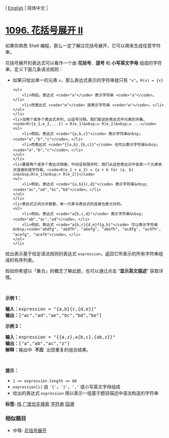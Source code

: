 | [English](README_EN.md) | 简体中文 |

# [1096. 花括号展开 II](https://leetcode-cn.com/problems/brace-expansion-ii)
<p>如果你熟悉 Shell 编程，那么一定了解过花括号展开，它可以用来生成任意字符串。</p>

<p>花括号展开的表达式可以看作一个由 <strong>花括号</strong>、<strong>逗号</strong> 和 <strong>小写英文字母</strong> 组成的字符串，定义下面几条语法规则：</p>

<ul>
	<li>如果只给出单一的元素&nbsp;<code>x</code>，那么表达式表示的字符串就只有&nbsp;<code>"x"</code>。<code>R(x) = {x}</code>

	<ul>
		<li>例如，表达式 <code>"a"</code> 表示字符串 <code>"a"</code>。</li>
		<li>而表达式 <code>"w"</code> 就表示字符串 <code>"w"</code>。</li>
	</ul>
	</li>
	<li>当两个或多个表达式并列，以逗号分隔，我们取这些表达式中元素的并集。<code>R({e_1,e_2,...}) = R(e_1)&nbsp;∪ R(e_2)&nbsp;∪ ...</code>
	<ul>
		<li>例如，表达式 <code>"{a,b,c}"</code> 表示字符串&nbsp;<code>"a","b","c"</code>。</li>
		<li>而表达式 <code>"{{a,b},{b,c}}"</code> 也可以表示字符串&nbsp;<code>"a","b","c"</code>。</li>
	</ul>
	</li>
	<li>要是两个或多个表达式相接，中间没有隔开时，我们从这些表达式中各取一个元素依次连接形成字符串。<code>R(e_1 + e_2) = {a + b for (a, b) in&nbsp;R(e_1)&nbsp;× R(e_2)}</code>
	<ul>
		<li>例如，表达式 <code>"{a,b}{c,d}"</code> 表示字符串&nbsp;<code>"ac","ad","bc","bd"</code>。</li>
	</ul>
	</li>
	<li>表达式之间允许嵌套，单一元素与表达式的连接也是允许的。
	<ul>
		<li>例如，表达式 <code>"a{b,c,d}"</code> 表示字符串&nbsp;<code>"ab","ac","ad"​​​​​​</code>。</li>
		<li>例如，表达式 <code>"a{b,c}{d,e}f{g,h}"</code> 可以表示字符串&nbsp;<code>"abdfg", "abdfh", "abefg", "abefh", "acdfg", "acdfh", "acefg", "acefh"</code>。</li>
	</ul>
	</li>
</ul>

<p>给出表示基于给定语法规则的表达式&nbsp;<code>expression</code>，返回它所表示的所有字符串组成的有序列表。</p>

<p>假如你希望以「集合」的概念了解此题，也可以通过点击 “<strong>显示英文描述</strong>” 获取详情。</p>

<p>&nbsp;</p>

<p><strong>示例 1：</strong></p>

<pre>
<strong>输入：</strong>expression = "{a,b}{c,{d,e}}"
<strong>输出：</strong>["ac","ad","ae","bc","bd","be"]</pre>

<p><strong>示例 2：</strong></p>

<pre>
<strong>输入：</strong>expression = "{{a,z},a{b,c},{ab,z}}"
<strong>输出：</strong>["a","ab","ac","z"]
<strong>解释：</strong>输出中 <strong>不应 </strong>出现重复的组合结果。
</pre>

<p>&nbsp;</p>

<p><strong>提示：</strong></p>

<ul>
	<li><code>1 &lt;= expression.length &lt;= 60</code></li>
	<li><code>expression[i]</code> 由 <code>'{'</code>，<code>'}'</code>，<code>','</code>&nbsp;或小写英文字母组成</li>
	<li>给出的表达式&nbsp;<code>expression</code>&nbsp;用以表示一组基于题目描述中语法构造的字符串</li>
</ul>

**标签:**  [栈](https://leetcode-cn.com/tag/stack) [广度优先搜索](https://leetcode-cn.com/tag/breadth-first-search) [字符串](https://leetcode-cn.com/tag/string) [回溯](https://leetcode-cn.com/tag/backtracking) 
 ### 相似题目
- 中等:	[花括号展开](https://leetcode-cn.com/problems/brace-expansion) 
